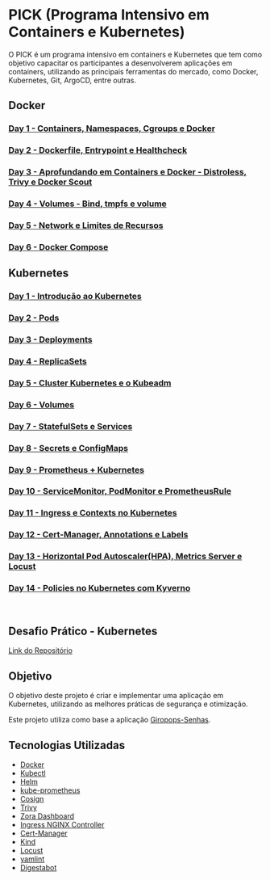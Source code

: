 # PICK (Programa Intensivo em Containers e Kubernetes)

O PICK é um programa intensivo em containers e Kubernetes que tem como objetivo capacitar os participantes a desenvolverem aplicações em containers, utilizando as principais ferramentas do mercado, como Docker, Kubernetes, Git, ArgoCD, entre outras.

## Docker

### [Day 1 - Containers, Namespaces, Cgroups e Docker](/Docker/Day-1/README.md)

### [Day 2 - Dockerfile, Entrypoint e Healthcheck](/Docker/Day-2/README.md)

### [Day 3 - Aprofundando em Containers e Docker - Distroless, Trivy e Docker Scout](/Docker/Day-3/README.md)

### [Day 4 - Volumes - Bind, tmpfs e volume](/Docker/Day-4/README.md)

### [Day 5 - Network e Limites de Recursos](/Docker/Day-5/README.md)

### [Day 6 - Docker Compose](/Docker/Day-6/README.md)

## Kubernetes

### [Day 1 - Introdução ao Kubernetes](/Kubernetes/Day-1/README.md)

### [Day 2 - Pods](/Kubernetes/Day-2/README.md)

### [Day 3 - Deployments](/Kubernetes/Day-3/README.md)

### [Day 4 - ReplicaSets](/Kubernetes/Day-4/README.md)

### [Day 5 - Cluster Kubernetes e o Kubeadm](/Kubernetes/Day-5/README.md)

### [Day 6 - Volumes](/Kubernetes/Day-6/README.md)

### [Day 7 - StatefulSets e Services](/Kubernetes/Day-7/README.md)

### [Day 8 - Secrets e ConfigMaps](/Kubernetes/Day-8/README.md)

### [Day 9 - Prometheus + Kubernetes](/Kubernetes/Day-9/README.md)

### [Day 10 - ServiceMonitor, PodMonitor e PrometheusRule](/Kubernetes/Day-10/README.md)

### [Day 11 - Ingress e Contexts no Kubernetes](/Kubernetes/Day-11/README.md)

### [Day 12 - Cert-Manager, Annotations e Labels](/Kubernetes/Day-12/README.md)

### [Day 13 - Horizontal Pod Autoscaler(HPA), Metrics Server e Locust](/Kubernetes/Day-13/README.md)

### [Day 14 - Policies no Kubernetes com Kyverno](/Kubernetes/Day-14/README.md)

<br>

## Desafio Prático - Kubernetes

[Link do Repositório](https://github.com/Rapha-Borges/LINUXtips-giropops-senhas)

## Objetivo

O objetivo deste projeto é criar e implementar uma aplicação em Kubernetes, utilizando as melhores práticas de segurança e otimização.

Este projeto utiliza como base a aplicação [Giropops-Senhas](https://github.com/badtuxx/giropops-senhas).

## Tecnologias Utilizadas

- [Docker](https://docs.docker.com/get-docker/)
- [Kubectl](https://kubernetes.io/docs/tasks/tools/)
- [Helm](https://helm.sh/docs/intro/install/)
- [kube-prometheus](https://prometheus-operator.dev/docs/prologue/quick-start/)
- [Cosign](https://github.com/sigstore/cosign)
- [Trivy](https://aquasecurity.github.io/trivy/v0.47/getting-started/installation/)
- [Zora Dashboard](https://zora-dashboard.undistro.io/)
- [Ingress NGINX Controller](https://kubernetes.github.io/ingress-nginx/deploy/)
- [Cert-Manager](https://cert-manager.io/docs/installation/kubernetes/)
- [Kind](https://kind.sigs.k8s.io/docs/user/quick-start/)
- [Locust](https://locust.io/)
- [yamlint](https://yamllint.readthedocs.io/en/stable/index.html)
- [Digestabot](https://github.com/chainguard-dev/digestabot)
